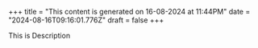 +++
title = "This content is generated on 16-08-2024 at 11:44PM"
date = "2024-08-16T09:16:01.776Z"
draft = false
+++

  This is Description
        